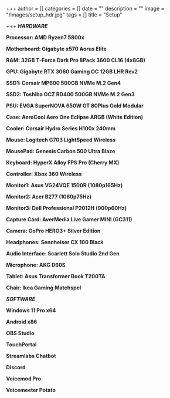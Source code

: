 +++
author = []
categories = []
date = ""
description = ""
image = "/images/setup_hdr.jpg"
tags = []
title = "Setup"

+++
**_HARDWARE_**

**Processor: AMD Ryzen7 5800x**

**Motherboard: Gigabyte x570 Aorus Elite**

**RAM: 32GB T-Force Dark Pro 8Pack 3600 CL16 (4x8GB)**

**GPU: Gigabyte RTX 3060 Gaming OC 12GB LHR Rev2**

**SSD1: Corsair MP600 500GB NVMe M.2 Gen4**

**SSD2: Toshiba OCZ RD400 500GB NVMe M.2 Gen3**

**PSU: EVGA SuperNOVA 650W GT 80Plus Gold Modular**

**Case: AeroCool Aero One Eclipse ARGB (White Edition)**

**Cooler: Corsair Hydro Series H100x 240mm**

**Mouse: Logitech G703 LightSpeed Wireless**

**MousePad: Genesis Carbon 500 Ultra Blaze**

**Keyboard: HyperX Alloy FPS Pro (Cherry MX)**

**Controller: Xbox 360 Wireless**

**Monitor1: Asus VG24VQE 1500R (1080p165Hz)**

**Monitor2: Acer B277 (1080p75Hz)**

**Monitor3: Dell Professional P2012H (900p60Hz)**

**Capture Card: AverMedia Live Gamer MINI (GC311)**

**Camera: GoPro HERO3+ Silver Edition**

**Headphones: Sennheiser CX 100 Black**

**Audio Interface: Scarlett Solo Studio 2nd Gen**

**Microphone: AKG D60S**

**Tablet: Asus Transformer Book T200TA**

**Chair: Ikea Gaming Matchspel**

**_SOFTWARE_**

**Windows 11 Pro x64**

**Android x86**

**OBS Studio**

**TouchPortal**

**Streamlabs Chatbot**

**Discord**

**Voicemod Pro**

**Voicemeeter Potato**